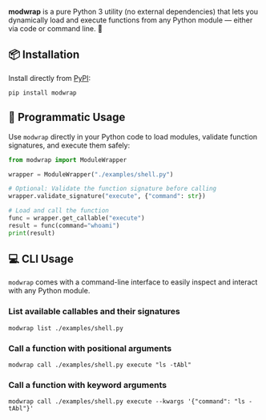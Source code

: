 **modwrap** is a pure Python 3 utility (no external dependencies) that lets you dynamically load and execute functions from any Python module — either via code or command line. 🐍

## 📦 Installation

Install directly from [PyPI](https://pypi.org/project/modwrap/):
```shell
pip install modwrap
```

## 🔧 Programmatic Usage

Use `modwrap` directly in your Python code to load modules, validate function signatures, and execute them safely:


```python
from modwrap import ModuleWrapper

wrapper = ModuleWrapper("./examples/shell.py")

# Optional: Validate the function signature before calling
wrapper.validate_signature("execute", {"command": str})

# Load and call the function
func = wrapper.get_callable("execute")
result = func(command="whoami")
print(result)
```

## 💻 CLI Usage

`modwrap` comes with a command-line interface to easily inspect and interact with any Python module.


### List available callables and their signatures

```shell
modwrap list ./examples/shell.py
```

### Call a function with positional arguments

```shell
modwrap call ./examples/shell.py execute "ls -tAbl"
```

### Call a function with keyword arguments

```shell
modwrap call ./examples/shell.py execute --kwargs '{"command": "ls -tAbl"}'
```

